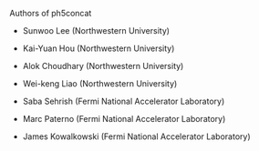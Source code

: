 Authors of ph5concat

* Sunwoo Lee        (Northwestern University)
* Kai-Yuan Hou      (Northwestern University)
* Alok Choudhary    (Northwestern University)
* Wei-keng Liao     (Northwestern University)

* Saba Sehrish      (Fermi National Accelerator Laboratory)
* Marc Paterno      (Fermi National Accelerator Laboratory)
* James Kowalkowski (Fermi National Accelerator Laboratory)
